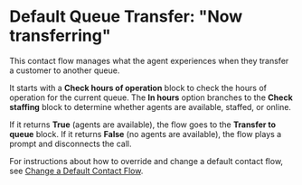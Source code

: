 # Default Queue Transfer: "Now transferring"<a name="default-queue-transfer"></a>

This contact flow manages what the agent experiences when they transfer a customer to another queue\.

It starts with a **Check hours of operation** block to check the hours of operation for the current queue\. The **In hours** option branches to the **Check staffing** block to determine whether agents are available, staffed, or online\. 

If it returns **True** \(agents are available\), the flow goes to the **Transfer to queue** block\. If it returns **False** \(no agents are available\), the flow plays a prompt and disconnects the call\.

For instructions about how to override and change a default contact flow, see [Change a Default Contact Flow](change-default-contact-flow.md)\.